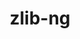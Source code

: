 ---
title: "zlib-ng"
layout: cache
categories: [package, develop-2023-09-24]
meta: {"versions": ["2.1.3"], "compilers": ["apple-clang@=14.0.0", "cce@=15.0.1", "gcc@=10.3.0", "gcc@=11.1.0", "gcc@=11.3.0", "gcc@=12.1.0", "gcc@=7.3.1", "gcc@=7.5.0", "oneapi@=2023.2.0"], "oss": ["amzn2", "rhel8", "sle_hpc15", "ubuntu18.04", "ubuntu20.04", "ubuntu22.04", "ventura"], "platforms": ["darwin", "linux"], "targets": ["aarch64", "neoverse_n1", "ppc64le", "x86_64", "x86_64_v3", "x86_64_v4", "zen4"], "stacks": ["aws-isc", "aws-isc-aarch64", "build_systems", "data-vis-sdk", "e4s", "e4s-cray-rhel", "e4s-cray-sles", "e4s-oneapi", "e4s-power", "gpu-tests", "ml-darwin-aarch64-mps", "ml-linux-x86_64-cpu", "ml-linux-x86_64-cuda", "ml-linux-x86_64-rocm", "radiuss", "radiuss-aws", "radiuss-aws-aarch64", "root", "tutorial"], "num_specs": 12, "num_specs_by_stack": {"root": 12, "ml-darwin-aarch64-mps": 1, "radiuss-aws-aarch64": 2, "aws-isc-aarch64": 2, "radiuss-aws": 1, "aws-isc": 1, "e4s-cray-rhel": 1, "build_systems": 1, "radiuss": 1, "e4s-cray-sles": 1, "e4s-power": 1, "gpu-tests": 1, "e4s": 1, "data-vis-sdk": 1, "e4s-oneapi": 1, "ml-linux-x86_64-rocm": 1, "tutorial": 2, "ml-linux-x86_64-cuda": 1, "ml-linux-x86_64-cpu": 1}}
spec_details: [{"hash": "sholaqhkrpz6idbybnlu6owhdpgi2w3k", "compiler": "apple-clang@=14.0.0", "versions": ["2.1.3"], "os": "ventura", "platform": "darwin", "target": "aarch64", "variants": ["build_system=autotools", "+compat", "+opt", "patches=299b958,86c3f5b,ae9077a,b692621"], "stacks": ["root", "ml-darwin-aarch64-mps"], "size": "-", "tarball": "https://binaries.spack.io/develop-2023-09-24/build_cache/darwin-ventura-aarch64/apple-clang-14.0.0/zlib-ng-2.1.3/darwin-ventura-aarch64-apple-clang-14.0.0-zlib-ng-2.1.3-sholaqhkrpz6idbybnlu6owhdpgi2w3k.spack"}, {"hash": "afcuhegxotaol7okkcsfw7rcw7nud6ua", "compiler": "gcc@=7.3.1", "versions": ["2.1.3"], "os": "amzn2", "platform": "linux", "target": "aarch64", "variants": ["build_system=autotools", "+compat", "+opt", "patches=299b958,ae9077a,b692621"], "stacks": ["root", "radiuss-aws-aarch64", "aws-isc-aarch64"], "size": "-", "tarball": "https://binaries.spack.io/develop-2023-09-24/build_cache/linux-amzn2-aarch64/gcc-7.3.1/zlib-ng-2.1.3/linux-amzn2-aarch64-gcc-7.3.1-zlib-ng-2.1.3-afcuhegxotaol7okkcsfw7rcw7nud6ua.spack"}, {"hash": "jwrh6o4ky67qf4koynshv5jqsy7qc3nk", "compiler": "gcc@=7.3.1", "versions": ["2.1.3"], "os": "amzn2", "platform": "linux", "target": "neoverse_n1", "variants": ["build_system=autotools", "+compat", "+opt", "patches=299b958,ae9077a,b692621"], "stacks": ["root", "radiuss-aws-aarch64", "aws-isc-aarch64"], "size": "-", "tarball": "https://binaries.spack.io/develop-2023-09-24/build_cache/linux-amzn2-neoverse_n1/gcc-7.3.1/zlib-ng-2.1.3/linux-amzn2-neoverse_n1-gcc-7.3.1-zlib-ng-2.1.3-jwrh6o4ky67qf4koynshv5jqsy7qc3nk.spack"}, {"hash": "oqmx6p3pic5d75474yaoftkqemohfxbd", "compiler": "gcc@=7.3.1", "versions": ["2.1.3"], "os": "amzn2", "platform": "linux", "target": "x86_64_v3", "variants": ["build_system=autotools", "+compat", "+opt", "patches=299b958,ae9077a,b692621"], "stacks": ["root", "radiuss-aws", "aws-isc"], "size": "-", "tarball": "https://binaries.spack.io/develop-2023-09-24/build_cache/linux-amzn2-x86_64_v3/gcc-7.3.1/zlib-ng-2.1.3/linux-amzn2-x86_64_v3-gcc-7.3.1-zlib-ng-2.1.3-oqmx6p3pic5d75474yaoftkqemohfxbd.spack"}, {"hash": "awj4ylcmfz2ehybc2dxl33gdzmjjsiuk", "compiler": "cce@=15.0.1", "versions": ["2.1.3"], "os": "rhel8", "platform": "linux", "target": "zen4", "variants": ["build_system=autotools", "+compat", "+opt", "patches=299b958,ae9077a,b692621"], "stacks": ["root", "e4s-cray-rhel"], "size": "-", "tarball": "https://binaries.spack.io/develop-2023-09-24/build_cache/linux-rhel8-zen4/cce-15.0.1/zlib-ng-2.1.3/linux-rhel8-zen4-cce-15.0.1-zlib-ng-2.1.3-awj4ylcmfz2ehybc2dxl33gdzmjjsiuk.spack"}, {"hash": "kn6gq52yenvq2yo6awpoxugdirj6l56p", "compiler": "gcc@=7.5.0", "versions": ["2.1.3"], "os": "ubuntu18.04", "platform": "linux", "target": "x86_64_v3", "variants": ["build_system=autotools", "+compat", "+opt", "patches=299b958,ae9077a,b692621"], "stacks": ["build_systems", "root", "radiuss"], "size": "-", "tarball": "https://binaries.spack.io/develop-2023-09-24/build_cache/linux-ubuntu18.04-x86_64_v3/gcc-7.5.0/zlib-ng-2.1.3/linux-ubuntu18.04-x86_64_v3-gcc-7.5.0-zlib-ng-2.1.3-kn6gq52yenvq2yo6awpoxugdirj6l56p.spack"}, {"hash": "fp2jn4rrqwwaerhelrsgdiuk2y67xxom", "compiler": "gcc@=10.3.0", "versions": ["2.1.3"], "os": "sle_hpc15", "platform": "linux", "target": "x86_64_v4", "variants": ["build_system=autotools", "+compat", "+opt", "patches=299b958,ae9077a,b692621"], "stacks": ["root", "e4s-cray-sles"], "size": "-", "tarball": "https://binaries.spack.io/develop-2023-09-24/build_cache/linux-sle_hpc15-x86_64_v4/gcc-10.3.0/zlib-ng-2.1.3/linux-sle_hpc15-x86_64_v4-gcc-10.3.0-zlib-ng-2.1.3-fp2jn4rrqwwaerhelrsgdiuk2y67xxom.spack"}, {"hash": "6uf5bz3odsmxk27nhjxohpvwjkpf44vx", "compiler": "gcc@=11.1.0", "versions": ["2.1.3"], "os": "ubuntu20.04", "platform": "linux", "target": "ppc64le", "variants": ["build_system=autotools", "+compat", "+opt", "patches=299b958,ae9077a,b692621"], "stacks": ["root", "e4s-power"], "size": "-", "tarball": "https://binaries.spack.io/develop-2023-09-24/build_cache/linux-ubuntu20.04-ppc64le/gcc-11.1.0/zlib-ng-2.1.3/linux-ubuntu20.04-ppc64le-gcc-11.1.0-zlib-ng-2.1.3-6uf5bz3odsmxk27nhjxohpvwjkpf44vx.spack"}, {"hash": "jxwqsckgh57qcdhic6e5yx6a2yrswvmr", "compiler": "gcc@=11.1.0", "versions": ["2.1.3"], "os": "ubuntu20.04", "platform": "linux", "target": "x86_64_v3", "variants": ["build_system=autotools", "+compat", "+opt", "patches=299b958,ae9077a,b692621"], "stacks": ["gpu-tests", "e4s", "root", "data-vis-sdk"], "size": "-", "tarball": "https://binaries.spack.io/develop-2023-09-24/build_cache/linux-ubuntu20.04-x86_64_v3/gcc-11.1.0/zlib-ng-2.1.3/linux-ubuntu20.04-x86_64_v3-gcc-11.1.0-zlib-ng-2.1.3-jxwqsckgh57qcdhic6e5yx6a2yrswvmr.spack"}, {"hash": "ijvxwpjlha2ic3rv46ufazln4hr6hanf", "compiler": "oneapi@=2023.2.0", "versions": ["2.1.3"], "os": "ubuntu20.04", "platform": "linux", "target": "x86_64", "variants": ["build_system=autotools", "+compat", "+opt", "patches=299b958,ae9077a,b692621"], "stacks": ["e4s-oneapi", "root"], "size": "-", "tarball": "https://binaries.spack.io/develop-2023-09-24/build_cache/linux-ubuntu20.04-x86_64/oneapi-2023.2.0/zlib-ng-2.1.3/linux-ubuntu20.04-x86_64-oneapi-2023.2.0-zlib-ng-2.1.3-ijvxwpjlha2ic3rv46ufazln4hr6hanf.spack"}, {"hash": "duv3x5aosnzpmil2dsdpvx4vxxi7fbcy", "compiler": "gcc@=11.3.0", "versions": ["2.1.3"], "os": "ubuntu22.04", "platform": "linux", "target": "x86_64_v3", "variants": ["build_system=autotools", "+compat", "+opt", "patches=299b958,ae9077a,b692621"], "stacks": ["root", "ml-linux-x86_64-rocm", "tutorial", "ml-linux-x86_64-cuda", "ml-linux-x86_64-cpu"], "size": "-", "tarball": "https://binaries.spack.io/develop-2023-09-24/build_cache/linux-ubuntu22.04-x86_64_v3/gcc-11.3.0/zlib-ng-2.1.3/linux-ubuntu22.04-x86_64_v3-gcc-11.3.0-zlib-ng-2.1.3-duv3x5aosnzpmil2dsdpvx4vxxi7fbcy.spack"}, {"hash": "peohse4peecjsdtesxva7wx6xxrrrz5p", "compiler": "gcc@=12.1.0", "versions": ["2.1.3"], "os": "ubuntu22.04", "platform": "linux", "target": "x86_64_v3", "variants": ["build_system=autotools", "+compat", "+opt", "patches=299b958,ae9077a,b692621"], "stacks": ["tutorial", "root"], "size": "-", "tarball": "https://binaries.spack.io/develop-2023-09-24/build_cache/linux-ubuntu22.04-x86_64_v3/gcc-12.1.0/zlib-ng-2.1.3/linux-ubuntu22.04-x86_64_v3-gcc-12.1.0-zlib-ng-2.1.3-peohse4peecjsdtesxva7wx6xxrrrz5p.spack"}]
---